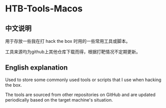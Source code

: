 # HTB-Tools-Macos
## 中文说明 

用于存放一些我在打 hack the box 时用的一些常用工具或脚本。

工具来源均为github上其他仓库下载而得，根据打靶情况不定期更新。

## English explanation

Used to store some commonly used tools or scripts that I use when hacking the box.

The tools are sourced from other repositories on GitHub and are updated periodically based on the target machine's situation.
